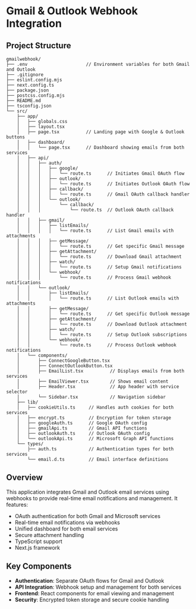 # Gmail & Outlook Webhook Integration

## Project Structure

```
gmailwebhook/
├── .env                      // Environment variables for both Gmail and Outlook
├── .gitignore                
├── eslint.config.mjs         
├── next.config.ts            
├── package.json              
├── postcss.config.mjs        
├── README.md                 
├── tsconfig.json             
└── src/
    ├── app/
    │   ├── globals.css       
    │   ├── layout.tsx        
    │   ├── page.tsx          // Landing page with Google & Outlook buttons
    │   ├── dashboard/        
    │   │   └── page.tsx      // Dashboard showing emails from both services
    │   ├── api/
    │   │   ├── auth/
    │   │   │   ├── google/
    │   │   │   │   └── route.ts      // Initiates Gmail OAuth flow
    │   │   │   ├── outlook/
    │   │   │   │   └── route.ts      // Initiates Outlook OAuth flow
    │   │   │   ├── callback/
    │   │   │   │   └── route.ts      // Gmail OAuth callback handler
    │   │   │   └── outlook/
    │   │   │       └── callback/
    │   │   │           └── route.ts  // Outlook OAuth callback handler
    │   │   ├── gmail/
    │   │   │   ├── listEmails/
    │   │   │   │   └── route.ts      // List Gmail emails with attachments
    │   │   │   ├── getMessage/
    │   │   │   │   └── route.ts      // Get specific Gmail message
    │   │   │   ├── getAttachment/
    │   │   │   │   └── route.ts      // Download Gmail attachment
    │   │   │   ├── watch/
    │   │   │   │   └── route.ts      // Setup Gmail notifications
    │   │   │   └── webhook/
    │   │   │       └── route.ts      // Process Gmail webhook notifications
    │   │   └── outlook/
    │   │       ├── listEmails/
    │   │       │   └── route.ts      // List Outlook emails with attachments
    │   │       ├── getMessage/
    │   │       │   └── route.ts      // Get specific Outlook message
    │   │       ├── getAttachment/
    │   │       │   └── route.ts      // Download Outlook attachment
    │   │       ├── watch/
    │   │       │   └── route.ts      // Setup Outlook subscriptions
    │   │       └── webhook/
    │   │           └── route.ts      // Process Outlook webhook notifications
    │   └── components/
    │       ├── ConnectGoogleButton.tsx
    │       ├── ConnectOutlookButton.tsx
    │       ├── EmailList.tsx          // Displays emails from both services
    │       ├── EmailViewer.tsx        // Shows email content
    │       ├── Header.tsx             // App header with service selector
    │       └── Sidebar.tsx            // Navigation sidebar
    ├── lib/
    │   ├── cookieUtils.ts     // Handles auth cookies for both services
    │   ├── encrypt.ts         // Encryption for token storage
    │   ├── googleAuth.ts      // Google OAuth config 
    │   ├── gmailApi.ts        // Gmail API functions
    │   ├── outlookAuth.ts     // Outlook OAuth config
    │   └── outlookApi.ts      // Microsoft Graph API functions
    └── types/
        ├── auth.ts            // Authentication types for both services
        └── email.d.ts         // Email interface definitions
```

## Overview

This application integrates Gmail and Outlook email services using webhooks to provide real-time email notifications and management. It features:

- OAuth authentication for both Gmail and Microsoft services
- Real-time email notifications via webhooks
- Unified dashboard for both email services
- Secure attachment handling
- TypeScript support
- Next.js framework

## Key Components

- **Authentication**: Separate OAuth flows for Gmail and Outlook
- **API Integration**: Webhook setup and management for both services
- **Frontend**: React components for email viewing and management
- **Security**: Encrypted token storage and secure cookie handling

